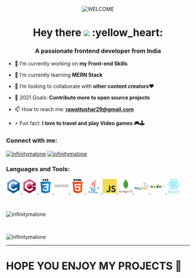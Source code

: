 <p align="center">
  <img src="https://user-images.githubusercontent.com/65559868/131372583-404642c5-0ba7-4756-b48b-95dec63d2bef.gif"  alt="WELCOME">
</p>


<!-- ![hey-tom-hanks]() -->
<h1 align="center">Hey there <img src="https://raw.githubusercontent.com/MartinHeinz/MartinHeinz/master/wave.gif" width="30px"> :yellow_heart:</h1>
<h3 align="center">A passionate frontend developer from India</h3>  



- 🔭 I’m currently working on **my Front-end Skills**

- 🌱 I’m currently learning **MERN Stack**

- 👯 I’m looking to collaborate with **other content creators❤**

- 🥅 2021 Goals: **Contribute more to open source projects**

- 📫 How to reach me: **rawattushar29@gmail.com**

- ⚡ Fun fact: **I love to travel and play Video games 🎮🕹**

<h3 align="left">Connect with me:</h3>
<p align="left">

<a href="https://twitter.com/infinitymalone" target="blank"><img align="center" src="https://raw.githubusercontent.com/rahuldkjain/github-profile-readme-generator/master/src/images/icons/Social/twitter.svg" alt="infinitymalone" height="30" width="40" /></a>
<a href="https://instagram.com/infinitymalone" target="blank"><img align="center" src="https://raw.githubusercontent.com/rahuldkjain/github-profile-readme-generator/master/src/images/icons/Social/instagram.svg" alt="infinitymalone" height="30" width="40" /></a>
 
</p>

<h3 align="left">Languages and Tools:</h3>
<p align="left"> <a href="https://www.cprogramming.com/" target="_blank"> <img src="https://raw.githubusercontent.com/devicons/devicon/master/icons/c/c-original.svg" alt="c" width="40" height="40"/> </a> <a href="https://www.w3schools.com/cpp/" target="_blank"> <img src="https://raw.githubusercontent.com/devicons/devicon/master/icons/cplusplus/cplusplus-original.svg" alt="cplusplus" width="40" height="40"/> </a> <a href="https://www.w3schools.com/css/" target="_blank"> <img src="https://raw.githubusercontent.com/devicons/devicon/master/icons/css3/css3-original-wordmark.svg" alt="css3" width="40" height="40"/> </a> <a href="https://expressjs.com" target="_blank"> <img src="https://raw.githubusercontent.com/devicons/devicon/master/icons/express/express-original-wordmark.svg" alt="express" width="40" height="40"/> </a> <a href="https://www.w3.org/html/" target="_blank"> <img src="https://raw.githubusercontent.com/devicons/devicon/master/icons/html5/html5-original-wordmark.svg" alt="html5" width="40" height="40"/> </a> <a href="https://www.java.com" target="_blank"> <img src="https://raw.githubusercontent.com/devicons/devicon/master/icons/java/java-original.svg" alt="java" width="40" height="40"/> </a> <a href="https://developer.mozilla.org/en-US/docs/Web/JavaScript" target="_blank"> <img src="https://raw.githubusercontent.com/devicons/devicon/master/icons/javascript/javascript-original.svg" alt="javascript" width="40" height="40"/> </a> <a href="https://www.mongodb.com/" target="_blank"> <img src="https://raw.githubusercontent.com/devicons/devicon/master/icons/mongodb/mongodb-original-wordmark.svg" alt="mongodb" width="40" height="40"/> </a> <a href="https://www.mysql.com/" target="_blank"> <img src="https://raw.githubusercontent.com/devicons/devicon/master/icons/mysql/mysql-original-wordmark.svg" alt="mysql" width="40" height="40"/> </a> <a href="https://nodejs.org" target="_blank"> <img src="https://raw.githubusercontent.com/devicons/devicon/master/icons/nodejs/nodejs-original-wordmark.svg" alt="nodejs" width="40" height="40"/> </a> <a href="https://reactjs.org/" target="_blank"> <img src="https://raw.githubusercontent.com/devicons/devicon/master/icons/react/react-original-wordmark.svg" alt="react" width="40" height="40"/> </a> </p>
&nbsp;
<p><img src="https://github-readme-stats.vercel.app/api/top-langs?username=infinitymalone&theme=omni&&show_icons=true&locale=en&layout=compact" alt="infinitymalone" ></p>
&nbsp;
<p><img  src="https://github-readme-stats.vercel.app/api?username=infinitymalone&theme=omni&&show_icons=true&locale=en" alt="infinitymalone" /></p>
<hr>
<h1>HOPE YOU ENJOY MY PROJECTS 💖</h1>

